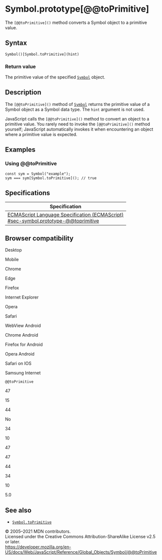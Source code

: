 Symbol.prototype\[@@toPrimitive\]
=================================

The `[@@toPrimitive]()` method converts a Symbol object to a primitive value.

Syntax
------

    Symbol()[Symbol.toPrimitive](hint)

### Return value

The primitive value of the specified [`Symbol`](../symbol) object.

Description
-----------

The `[@@toPrimitive]()` method of [`Symbol`](../symbol) returns the primitive value of a Symbol object as a Symbol data type. The `hint` argument is not used.

JavaScript calls the `[@@toPrimitive]()` method to convert an object to a primitive value. You rarely need to invoke the `[@@toPrimitive]()` method yourself; JavaScript automatically invokes it when encountering an object where a primitive value is expected.

Examples
--------

### Using @@toPrimitive

    const sym = Symbol("example");
    sym === sym[Symbol.toPrimitive](); // true

Specifications
--------------

<table><thead><tr class="header"><th>Specification</th></tr></thead><tbody><tr class="odd"><td><a href="https://tc39.es/ecma262/#sec-symbol.prototype-@@toprimitive">ECMAScript Language Specification (ECMAScript)<br />
<span class="small">#sec-symbol.prototype-@@toprimitive</span></a></td></tr></tbody></table>

Browser compatibility
---------------------

Desktop

Mobile

Chrome

Edge

Firefox

Internet Explorer

Opera

Safari

WebView Android

Chrome Android

Firefox for Android

Opera Android

Safari on IOS

Samsung Internet

`@@toPrimitive`

47

15

44

No

34

10

47

47

44

34

10

5.0

See also
--------

-   [`Symbol.toPrimitive`](toprimitive)

© 2005–2021 MDN contributors.  
Licensed under the Creative Commons Attribution-ShareAlike License v2.5 or later.  
<a href="https://developer.mozilla.org/en-US/docs/Web/JavaScript/Reference/Global_Objects/Symbol/@@toPrimitive" class="_attribution-link">https://developer.mozilla.org/en-US/docs/Web/JavaScript/Reference/Global_Objects/Symbol/@@toPrimitive</a>
